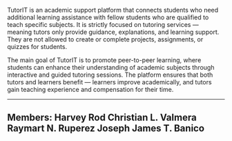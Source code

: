 TutorIT is an academic support platform that connects students who need additional learning assistance with 
fellow students who are qualified to teach specific subjects. It is strictly focused on tutoring services — meaning 
tutors only provide guidance, explanations, and learning support. They are not allowed to create or complete
projects, assignments, or quizzes for students.

The main goal of TutorIT is to promote peer-to-peer learning, where students can enhance their 
understanding of academic subjects through interactive and guided tutoring sessions. The platform 
ensures that both tutors and learners benefit — learners improve academically, and tutors gain 
teaching experience and compensation for their time.



--------------------------------
Members: 
Harvey Rod Christian L. Valmera
Raymart N. Ruperez
Joseph James T. Banico
--------------------------------
